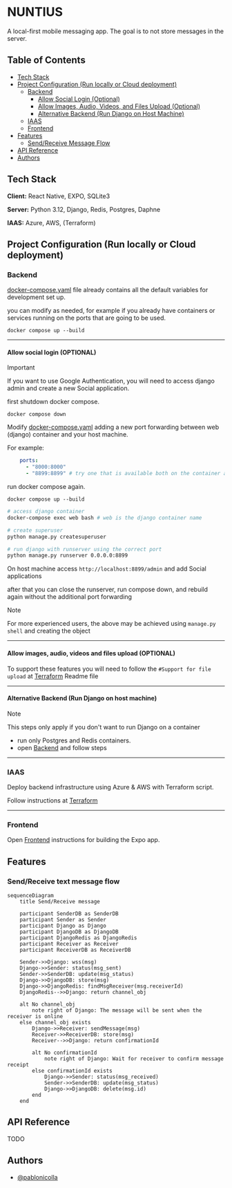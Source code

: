 # NUNTIUS

A local-first mobile messaging app. The goal is to not store messages in the server.

## Table of Contents
- [Tech Stack](#tech-stack)
- [Project Configuration (Run locally or Cloud deployment)](#project-configuration-run-locally-or-cloud-deployment)
  - [Backend](#backend)
    - [Allow Social Login (Optional)](#allow-social-login-optional)
    - [Allow Images, Audio, Videos, and Files Upload (Optional)](#allow-images-audio-videos-and-files-upload-optional)
    - [Alternative Backend (Run Django on Host Machine)](#alternative-backend-run-django-on-host-machine)
  - [IAAS](#iaas)
  - [Frontend](#frontend)
- [Features](#features)
  - [Send/Receive Message Flow](#sendreceive-message-flow)
- [API Reference](#api-reference)
- [Authors](#authors)

## Tech Stack

**Client:** React Native, EXPO, SQLite3

**Server:** Python 3.12, Django, Redis, Postgres, Daphne

**IAAS:** Azure, AWS, (Terraform)

## Project Configuration (Run locally or Cloud deployment)

### Backend

[docker-compose.yaml](docker-compose.yaml) file already contains all the default variables for development set up.

you can modify as needed, for example if you already have containers or services running on the ports that are going to be used.

```
docker compose up --build
```

---

#### Allow social login (OPTIONAL)

> [!IMPORTANT]
> If you want to use Google Authentication, you will need to access django admin and create a new Social application.

first shutdown docker compose.

```
docker compose down
```

Modify [docker-compose.yaml](docker-compose.yaml) adding a new port forwarding between web (django) container and your host machine.

For example:

```yaml
    ports:
      - "8000:8000"
      - "8899:8899" # try one that is available both on the container and on host: <host>:<container>
```

run docker compose again.

```
docker compose up --build
```

```sh
# access django container
docker-compose exec web bash # web is the django container name

# create superuser
python manage.py createsuperuser

# run django with runserver using the correct port
python manage.py runserver 0.0.0.0:8899
```

On host machine access `http://localhost:8899/admin` and add Social applications

after that you can close the runserver, run compose down, and rebuild again without the additional port forwarding

> [!NOTE]
> For more experienced users, the above may be achieved using `manage.py shell` and creating the object

---

#### Allow images, audio, videos and files upload (OPTIONAL)

To support these features you will need to follow the `#Support for file upload` at [Terraform](terraform/README.md) Readme file

---

#### Alternative Backend (Run Django on host machine)

> [!NOTE]
> This steps only apply if you don't want to run Django on a container

- run only Postgres and Redis containers.
- open [Backend](backend/README.md) and follow steps

---

### IAAS

Deploy backend infrastructure using Azure & AWS with Terraform script.

Follow instructions at [Terraform](terraform/README.md)

---

### Frontend

Open [Frontend](frontend/nuntius/README.md) instructions for building the Expo app.

## Features

### Send/Receive text message flow

```mermaid
sequenceDiagram
    title Send/Receive message

    participant SenderDB as SenderDB
    participant Sender as Sender
    participant Django as Django
    participant DjangoDB as DjangoDB
    participant DjangoRedis as DjangoRedis
    participant Receiver as Receiver
    participant ReceiverDB as ReceiverDB

    Sender->>Django: wss(msg)
    Django->>Sender: status(msg_sent)
    Sender->>SenderDB: update(msg_status)
    Django->>DjangoDB: store(msg)
    Django->>DjangoRedis: findMsgReceiver(msg.receiverId)
    DjangoRedis-->>Django: return channel_obj
    
    alt No channel_obj
        note right of Django: The message will be sent when the receiver is online
    else channel_obj exists
        Django->>Receiver: sendMessage(msg)
        Receiver->>ReceiverDB: store(msg)
        Receiver-->>Django: return confirmationId
        
        alt No confirmationId
            note right of Django: Wait for receiver to confirm message receipt
        else confirmationId exists
            Django->>Sender: status(msg_received)
            Sender->>SenderDB: update(msg_status)
            Django->>DjangoDB: delete(msg.id)
        end
    end
```

## API Reference

TODO

## Authors

- [@pablonicolla](https://github.com/PabloNicolla)
